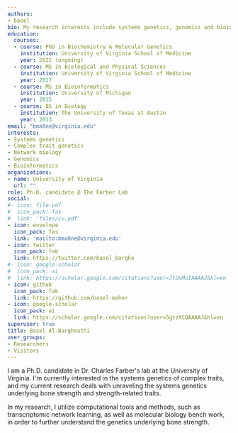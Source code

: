 ```yaml
---
authors:
- basel
bio: My research interests include systems genetics, genomics and bioinformatics.
education:
  courses:
  - course: PhD in Biochemistry & Molecular Genetics
    institution: University of Virginia School of Medicine
    year: 2021 (ongoing)
  - course: MS in Biological and Physical Sciences
    institution: University of Virginia School of Medicine
    year: 2017
  - course: MS in Bioinformatics
    institution: University of Michigan
    year: 2015
  - course: BS in Biology
    institution: The University of Texas at Austin
    year: 2013
email: "bma8ne@virginia.edu"
interests:
- Systems genetics
- Complex trait genetics
- Network biology
- Genomics
- Bioinformatics
organizations:
- name: University of Virginia
  url: ""
role: Ph.D. candidate @ The Farber Lab
social:
#- icon: file-pdf
#  icon_pack: fas
#  link: 'files/cv.pdf'
- icon: envelope
  icon_pack: fas
  link: 'mailto:bma8ne@virginia.edu'
- icon: twitter
  icon_pack: fab
  link: https://twitter.com/basel_bargho
#- icon: google-scholar
#  icon_pack: ai
#  link: https://scholar.google.com/citations?user=JtUxMuIAAAAJ&hl=en
- icon: github
  icon_pack: fab
  link: https://github.com/basel-maher
- icon: google-scholar
  icon_pack: ai
  link: https://scholar.google.com/citations?user=5gtzXCQAAAAJ&hl=en
superuser: true
title: Basel Al-Barghouthi
user_groups:
- Researchers
- Visitors
---
```


I am a Ph.D. candidate in Dr. Charles Farber's lab at the University of Virginia. I'm currently interested in the systems genetics of complex traits, and my current research deals with unraveling the systems genetics underlying bone strength and strength-related traits. 

In my research, I utilize computational tools and methods, such as transcriptomic network learning, as well as molecular biology bench work, in order to further understand the genetics underlying bone strength.
